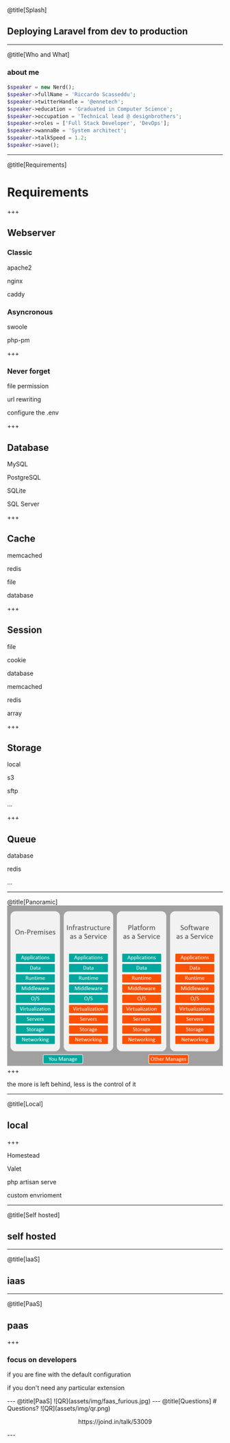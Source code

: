 
@title[Splash]
## Deploying Laravel from dev to production

---
@title[Who and What]
### about me
```php
$speaker = new Nerd();
$speaker->fullName = 'Riccardo Scasseddu';
$speaker->twitterHandle = '@ennetech';
$speaker->education = 'Graduated in Computer Science';
$speaker->occupation = 'Technical lead @ designbrothers';
$speaker->roles = ['Full Stack Developer', 'DevOps'];
$speaker->wannaBe = 'System architect';
$speaker->talkSpeed = 1.2;
$speaker->save();
```


---
@title[Requirements]
# Requirements
+++
## Webserver
### Classic
<p class="fragment text-left text-07">apache2</p>
<p class="fragment text-left text-07">nginx</p>
<p class="fragment text-left text-07">caddy</p>

### Asyncronous
<p class="fragment text-left text-07">swoole</p>
<p class="fragment text-left text-07">php-pm</p>

+++
### Never forget
<p class="fragment text-left text-07">file permission</p>
<p class="fragment text-left text-07">url rewriting</p>
<p class="fragment text-left text-07">configure the .env</p>

+++
## Database
<p class="fragment text-left text-07">MySQL</p>
<p class="fragment text-left text-07">PostgreSQL</p>
<p class="fragment text-left text-07 text-red">SQLite</p>
<p class="fragment text-left text-07">SQL Server</p>

+++
## Cache
<p class="fragment text-left text-07">memcached</p>
<p class="fragment text-left text-07">redis</p>
<p class="fragment text-left text-07 text-red">file</p>
<p class="fragment text-left text-07">database</p>

+++
## Session
<p class="fragment text-left text-07 text-red">file</p>
<p class="fragment text-left text-07">cookie</p>
<p class="fragment text-left text-07">database</p>
<p class="fragment text-left text-07">memcached</p>
<p class="fragment text-left text-07">redis</p>
<p class="fragment text-left text-07 text-red">array</p>

+++ 
## Storage
<p class="fragment text-left text-07 text-red">local</p>
<p class="fragment text-left text-07">s3</p>
<p class="fragment text-left text-07">sftp</p>
<p class="fragment text-left text-07">...</p>

+++ 
## Queue
<p class="fragment text-left text-07">database</p>
<p class="fragment text-left text-07">redis</p>
<p class="fragment text-left text-07">...</p>



---
@title[Panoramic]
![QR](assets/img/comparison.jpg)
+++
<p class="fragment text-left text-07">the more is left behind, less is the control of it</p>

---
@title[Local]
## local
+++
<p class="fragment text-left text-07">Homestead</p>
<p class="fragment text-left text-07">Valet</p>
<p class="fragment text-left text-07">php artisan serve</p>
<p class="fragment text-left text-07">custom envrioment</p>



---
@title[Self hosted]
## self hosted


---
@title[IaaS]
## iaas


---
@title[PaaS]
## paas
+++
### focus on developers
<p class="fragment text-left text-07">if you are fine with the default configuration</p>
<p class="fragment text-left text-07">if you don't need any particular extension</p>
---
@title[PaaS]
![QR](assets/img/faas_furious.jpg)
---
@title[Questions]
# Questions?
![QR](assets/img/qr.png)
<p style="text-align: center !important;">https://joind.in/talk/53009</p>
---
